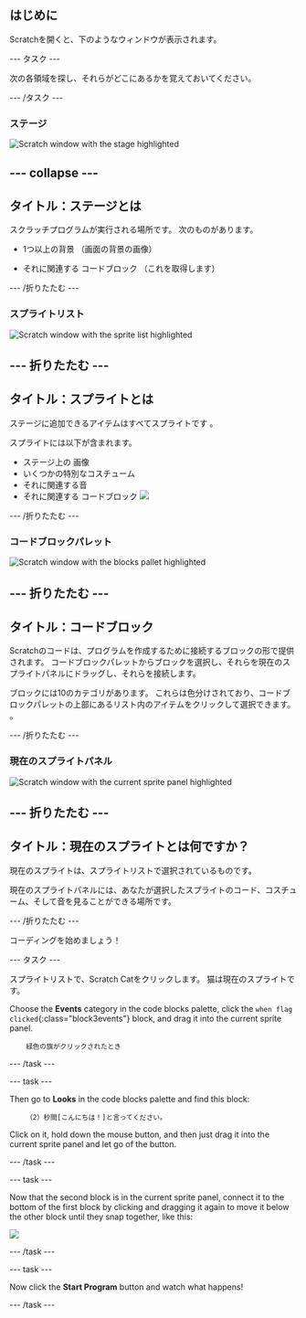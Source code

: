 ## はじめに

Scratchを開くと、下のようなウィンドウが表示されます。

\--- タスク \---

次の各領域を探し、それらがどこにあるかを覚えておいてください。

\--- /タスク \---

### ステージ

![Scratch window with the stage highlighted](images/hlStage.png)

## \--- collapse \---

## タイトル：ステージとは

スクラッチプログラムが実行される場所です。 次のものがあります。

* 1つ以上の背景 （画面の背景の画像）

* それに関連する コードブロック （これを取得します）

\--- /折りたたむ \---

### スプライトリスト

![Scratch window with the sprite list highlighted](images/hlSpriteList.png)

## \--- 折りたたむ \---

## タイトル：スプライトとは

ステージに追加できるアイテムはすべてスプライトです 。

スプライトには以下が含まれます。

* ステージ上の 画像
* いくつかの特別なコスチューム
* それに関連する音
* それに関連する コードブロック ![](images/setup2.png)

\--- /折りたたむ \---

### コードブロックパレット

![Scratch window with the blocks pallet highlighted](images/hlBlocksPalette.png)

## \--- 折りたたむ \---

## タイトル：コードブロック

Scratchのコードは、プログラムを作成するために接続するブロックの形で提供されます。 コードブロックパレットからブロックを選択し、それらを現在のスプライトパネルにドラッグし、それらを接続します。

ブロックには10のカテゴリがあります。 これらは色分けされており、コードブロックパレットの上部にあるリスト内のアイテムをクリックして選択できます。 。

\--- /折りたたむ \---

### 現在のスプライトパネル

![Scratch window with the current sprite panel highlighted](images/hlCurrentSpritePanel.png)

## \--- 折りたたむ \---

## タイトル：現在のスプライトとは何ですか？

現在のスプライトは、スプライトリストで選択されているものです。

現在のスプライトパネルには、あなたが選択したスプライトのコード、コスチューム、そして音を見ることができる場所です。

\--- /折りたたむ \---

コーディングを始めましょう！

\--- タスク \---

スプライトリストで、Scratch Catをクリックします。 猫は現在のスプライトです。

Choose the **Events** category in the code blocks palette, click the `when flag clicked`{:class="block3events"} block, and drag it into the current sprite panel.

```blocks3
    緑色の旗がクリックされたとき
```

\--- /task \---

\--- task \---

Then go to **Looks** in the code blocks palette and find this block:

```blocks3
    （2）秒間[こんにちは！]と言ってください。
```

Click on it, hold down the mouse button, and then just drag it into the current sprite panel and let go of the button.

\--- /task \---

\--- task \---

Now that the second block is in the current sprite panel, connect it to the bottom of the first block by clicking and dragging it again to move it below the other block until they snap together, like this:

![](images/setup3.png)

\--- /task \---

\--- task \---

Now click the **Start Program** button and watch what happens!

\--- /task \---